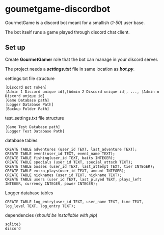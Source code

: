 # goumetgame-discordbot

GourmetGame is a discord bot meant for a smallish (*1-50*) user base.

The bot itself runs a game played through discord chat client.

## Set up

Create **GourmetGamer** role that the bot can manage in your discord server.

The project needs a ***settings.txt*** file in same location as ***bot.py***.

settings.txt file structure
```
[Discord Bot Token]
[Admin 1 Discord unique id],[Admin 2 Discord unique id], ..., [Admin n Discord unique id]
[Game Database path]
[Logger Database Path]
[Backup Folder Path]
```

test_settings.txt file structure
```
[Game Test Database path]
[Logger Test Database Path]
```

database tables
```
CREATE TABLE adventures (user_id TEXT, last_adventure TEXT);
CREATE TABLE event(user_id TEXT, event_name TEXT);
CREATE TABLE fishing(user_id TEXT, baits INTEGER);
CREATE TABLE specials (user_id TEXT, special_attack TEXT);
CREATE TABLE bosses (user_id TEXT, last_attempt TEXT, tier INTEGER);
CREATE TABLE extra_plays(user_id TEXT, amount INTEGER);
CREATE TABLE nicknames (user_id TEXT, nickname TEXT);
CREATE TABLE users (user_id TEXT, last_played TEXT, plays_left INTEGER, currency INTEGER, power INTEGER);
```

Logger database tables
```
CREATE TABLE log_entry(user_id TEXT, user_name TEXT, time TEXT, log_level TEXT, log_entry TEXT);
```

dependencies (*should be installable with pip*)
```
sqlite3
discord
```
